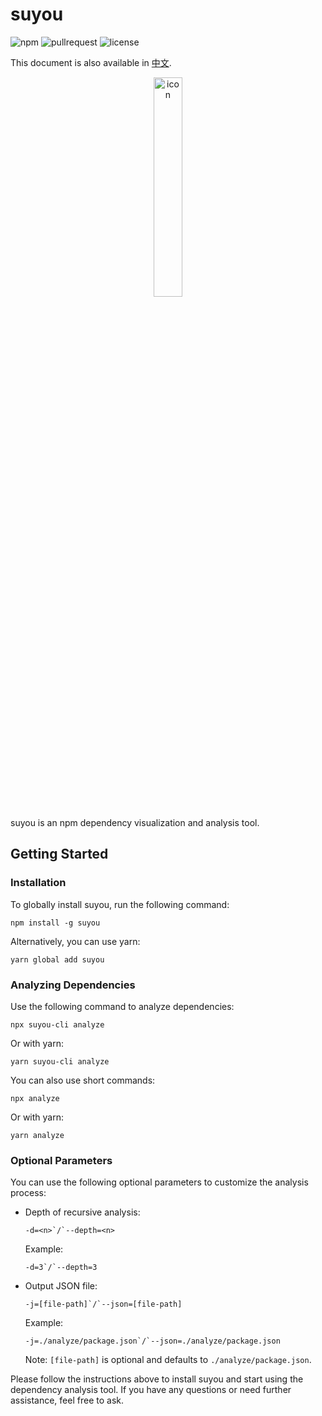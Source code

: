 # suyou

![npm](https://img.shields.io/npm/v/suyou?label=npm%20version&logo=npm)
![pullrequest](https://img.shields.io/github/issues-pr/LunaSekiii/npm-package-analysis-tool)
![license](https://img.shields.io/npm/l/suyou)

This document is also available in [中文](./README.zh_CN.md).

<p align="center"> <img src="https://s2.loli.net/2023/08/29/Xcb4AKrTDE7gPfk.png" alt="icon" width="30%" /> </p>

suyou is an npm dependency visualization and analysis tool.

## Getting Started

### Installation

To globally install suyou, run the following command:

```shell
npm install -g suyou
```

Alternatively, you can use yarn:

```shell
yarn global add suyou
```

### Analyzing Dependencies

Use the following command to analyze dependencies:

```shell
npx suyou-cli analyze
```

Or with yarn:

```shell
yarn suyou-cli analyze
```

You can also use short commands:

```shell
npx analyze
```

Or with yarn:

```shell
yarn analyze
```

### Optional Parameters

You can use the following optional parameters to customize the analysis process:

-   Depth of recursive analysis:

    ```shell
    -d=<n>`/`--depth=<n>
    ```

    Example:

    ```shell
    -d=3`/`--depth=3
    ```

-   Output JSON file:

    ```shell
    -j=[file-path]`/`--json=[file-path]
    ```

    Example:

    ```shell
    -j=./analyze/package.json`/`--json=./analyze/package.json
    ```

    Note: `[file-path]` is optional and defaults to `./analyze/package.json`.

Please follow the instructions above to install suyou and start using the dependency analysis tool. If you have any questions or need further assistance, feel free to ask.
